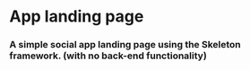 # App landing page
   ### A simple social app landing page using the Skeleton framework. (with no back-end functionality)